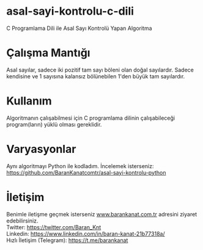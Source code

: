 # asal-sayi-kontrolu-c-dili
C Programlama Dili ile Asal Sayı Kontrolü Yapan Algoritma

# Çalışma Mantığı
Asal sayılar, sadece iki pozitif tam sayı böleni olan doğal sayılardır. Sadece kendisine ve 1 sayısına kalansız bölünebilen 1'den büyük tam sayılardır.

# Kullanım
Algoritmanın çalışabilmesi için C programlama dilinin çalışabileceği program(ların) yüklü olması gereklidir.

# Varyasyonlar
Aynı algoritmayı Python ile kodladım. İncelemek isterseniz: https://github.com/BaranKanatcomtr/asal-sayi-kontrolu-python

# İletişim
Benimle iletişme geçmek isterseniz www.barankanat.com.tr adresini ziyaret edebilirsiniz.                          
Twitter: https://twitter.com/Baran_Knt                          
Linkedin: https://www.linkedin.com/in/baran-kanat-21b77318a/                          
Hızlı İletişim (Telegram): https://t.me/barankanat                          
